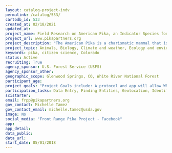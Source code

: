 ```yaml
---
layout: catalog-project-indv
permalink: /catalog/533/
cartodb_id: 533
created_at: 02/18/2021
updated_at: 
project_name: Field Research on American Pika, an Indicator Species for Alpine Ecosystem Integrity
project_url: www.pikapartners.org
project_description: "The American Pika is a charismatic mammal that is sensitive to climate-driven variation in temperature, snowpack, and vegetation composition. Extirpation of pika populations has been linked to climate change in the Great Basin, Southern Utah and California. The species may be more resilient to climate change in high-elevation habitat in Colorado. However, recent research predicts that pikas may be extirpated from Rocky Mountain National Park (RMNP) by 2100 under some climate change scenarios. There is a pressing need to assess the species' vulnerability to climate change across Colorado. The White River National Forest (WRNF) and the Front Range Pika Project (FRPP) are engaging citizen scientists in field surveys to determine the status of pika populations as an indicator of alpine ecosystem integrity. They are collecting data to determine pika distribution, improve understanding of environmental variables that limit pika distribution, and predict and track the species' response to climate change." 
project_topic: Animals, Biology, Climate and weather, Ecology and environment, Nature and outdoors
keywords: pika, citizen science, Colorado
status: Active
recruiting: True
agency_sponsor: U.S. Forest Service (USFS)
agency_sponsor_other: 
geographic_scope: Glenwood Springs, CO, White River National Forest
participant_age: 
project_goals: "Project Goals include: A protocol and app will allow WRNF and statewide volunteers to collect pika observations opportunistically. The WRNF will be provided with: 1) baseline data and a long-term monitoring protocol suitable for modeling, trends in pika occupancy linked to environmental variables; 2) a report summarizing pika status, environmental variables that limit distribution, recommendations for future research, and potential management actions to maintain alpine ecosystem integrity; and 3) fecal samples for studies of population structure and stress. Data will inform landscape-scale assessment of pika vulnerability to environmental change."
participation_tasks: Data Entry, Finding Entities, Geolocation, Identification, Learning, Measurement, Observation, Photography, Problem Solving, Specimen/Sample Collection 
scistarter: 
email: frpp@pikapartners.org
gov_contact: Michelle Tamez
gov_contact_email: michelle.tamez@usda.gov
image: No
social_media: "Front Range Pika Project - Facebook"
app: 
app_detail: 
data_public: 
data_url: 
start_date: 05/01/2018
---
```

